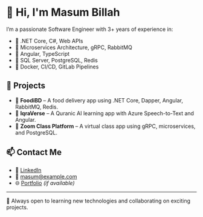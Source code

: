 # 👋 Hi, I'm Masum Billah

I’m a passionate Software Engineer with 3+ years of experience in:
- 🔹 .NET Core, C#, Web APIs
- 🔹 Microservices Architecture, gRPC, RabbitMQ
- 🔹 Angular, TypeScript
- 🔹 SQL Server, PostgreSQL, Redis
- 🔹 Docker, CI/CD, GitLab Pipelines

## 🚀 Projects
- 🔸 **FoodiBD** – A food delivery app using .NET Core, Dapper, Angular, RabbitMQ, Redis.
- 🔸 **IqraVerse** – A Quranic AI learning app with Azure Speech-to-Text and Angular.
- 🔸 **Zoom Class Platform** – A virtual class app using gRPC, microservices, and PostgreSQL.

## 📫 Contact Me
- 🔗 [LinkedIn](https://www.linkedin.com/in/masumbillah/)
- 📧 masum@example.com
- 🌐 [Portfolio](https://masumbillah.dev) *(if available)*

---

📍 Always open to learning new technologies and collaborating on exciting projects.
